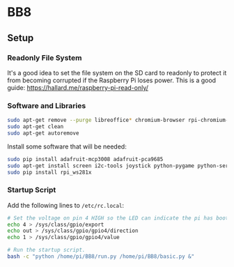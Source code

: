 # BB8

## Setup

### Readonly File System

It's a good idea to set the file system on the SD card to readonly to protect it from becoming corrupted if the Raspberry Pi loses power. This is a good guide: https://hallard.me/raspberry-pi-read-only/

### Software and Libraries
```bash
sudo apt-get remove --purge libreoffice* chromium-browser rpi-chromium-mods
sudo apt-get clean
sudo apt-get autoremove
```

Install some software that will be needed:
```bash
sudo pip install adafruit-mcp3008 adafruit-pca9685
sudo apt-get install screen i2c-tools joystick python-pygame python-serial python-bluetooth pi-bluetooth omxplayer sysstat nmap arp-scan
sudo pip install rpi_ws281x
```

### Startup Script

Add the following lines to `/etc/rc.local`:
```bash
# Set the voltage on pin 4 HIGH so the LED can indicate the pi has booted up.
echo 4 > /sys/class/gpio/export
echo out > /sys/class/gpio/gpio4/direction
echo 1 > /sys/class/gpio/gpio4/value

# Run the startup script.
bash -c "python /home/pi/BB8/run.py /home/pi/BB8/basic.py &"
```
